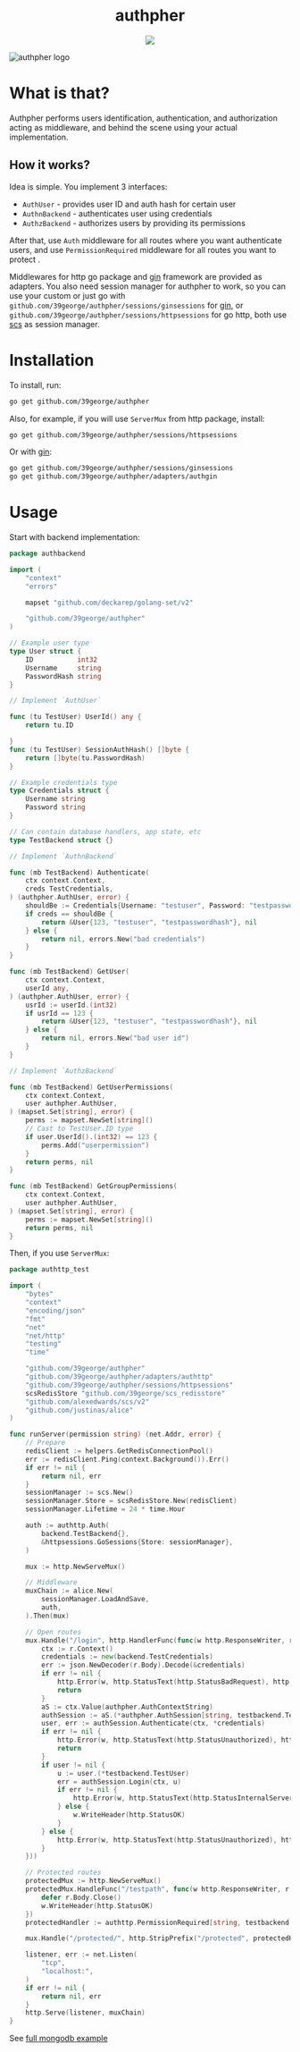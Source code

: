 <h1 align="center">
authpher
</h1>

<div align="center">
    <a href="https://pkg.go.dev/github.com/39george/authpher">
        <img src="https://img.shields.io/badge/go.dev-reference-blue?logo=go&logoColor=white&style=flat-square" />
    </a>
</div>

![authpher logo](https://github.com/user-attachments/assets/af3e4b65-c3f9-4982-9265-c93a4871d224)

# What is that?
Authpher performs users identification, authentication, and authorization acting as middleware, and
behind the scene using your actual implementation.

## How it works?
Idea is simple. You implement 3 interfaces:
- `AuthUser` - provides user ID and auth hash for certain user
- `AuthnBackend` - authenticates user using credentials 
- `AuthzBackend` - authorizes users by providing its permissions 

After that, use `Auth` middleware for all routes where you want authenticate users, and
use `PermissionRequired` middleware for all routes you want to protect .

Middlewares for http go package and [gin](https://github.com/gin-gonic/gin) framework are provided as adapters.
You also need session manager for authpher to work, so you can use your custom or just go with
`github.com/39george/authpher/sessions/ginsessions` for [gin](https://github.com/gin-gonic/gin), or `github.com/39george/authpher/sessions/httpsessions` for go http,
both use [scs](https://github.com/alexedwards/scs) as session manager.

# Installation
To install, run:
```bash
go get github.com/39george/authpher
```
Also, for example, if you will use `ServerMux` from http package, install:
```bash
go get github.com/39george/authpher/sessions/httpsessions
```
Or with [gin](https://github.com/gin-gonic/gin):
```bash
go get github.com/39george/authpher/sessions/ginsessions
go get github.com/39george/authpher/adapters/authgin 
```
# Usage
Start with backend implementation:
```go
package authbackend

import (
	"context"
	"errors"

	mapset "github.com/deckarep/golang-set/v2"

	"github.com/39george/authpher"
)

// Example user type
type User struct {
	ID           int32
	Username     string
	PasswordHash string
}

// Implement `AuthUser`

func (tu TestUser) UserId() any {
	return tu.ID

}
func (tu TestUser) SessionAuthHash() []byte {
	return []byte(tu.PasswordHash)
}

// Example credentials type
type Credentials struct {
	Username string
	Password string
}

// Can contain database handlers, app state, etc
type TestBackend struct {}

// Implement `AuthnBackend`

func (mb TestBackend) Authenticate(
	ctx context.Context,
	creds TestCredentials,
) (authpher.AuthUser, error) {
	shouldBe := Credentials{Username: "testuser", Password: "testpassword"}
	if creds == shouldBe {
		return &User{123, "testuser", "testpasswordhash"}, nil
	} else {
		return nil, errors.New("bad credentials")
	}
}

func (mb TestBackend) GetUser(
	ctx context.Context,
	userId any,
) (authpher.AuthUser, error) {
	usrId := userId.(int32)
	if usrId == 123 {
		return &User{123, "testuser", "testpasswordhash"}, nil
	} else {
		return nil, errors.New("bad user id")
	}
}

// Implement `AuthzBackend`

func (mb TestBackend) GetUserPermissions(
	ctx context.Context,
	user authpher.AuthUser,
) (mapset.Set[string], error) {
	perms := mapset.NewSet[string]()
	// Cast to TestUser.ID type
	if user.UserId().(int32) == 123 {
		perms.Add("userpermission")
	}
	return perms, nil
}

func (mb TestBackend) GetGroupPermissions(
	ctx context.Context,
	user authpher.AuthUser,
) (mapset.Set[string], error) {
	perms := mapset.NewSet[string]()
	return perms, nil
}
```
Then, if you use `ServerMux`:
```go
package authttp_test

import (
	"bytes"
	"context"
	"encoding/json"
	"fmt"
	"net"
	"net/http"
	"testing"
	"time"

	"github.com/39george/authpher"
	"github.com/39george/authpher/adapters/authttp"
	"github.com/39george/authpher/sessions/httpsessions"
	scsRedisStore "github.com/39george/scs_redisstore"
	"github.com/alexedwards/scs/v2"
	"github.com/justinas/alice"
)

func runServer(permission string) (net.Addr, error) {
	// Prepare
	redisClient := helpers.GetRedisConnectionPool()
	err := redisClient.Ping(context.Background()).Err()
	if err != nil {
		return nil, err
	}
	sessionManager := scs.New()
	sessionManager.Store = scsRedisStore.New(redisClient)
	sessionManager.Lifetime = 24 * time.Hour

	auth := authttp.Auth(
		backend.TestBackend{},
		&httpsessions.GoSessions{Store: sessionManager},
	)

	mux := http.NewServeMux()

	// Middleware
	muxChain := alice.New(
		sessionManager.LoadAndSave,
		auth,
	).Then(mux)

	// Open routes
	mux.Handle("/login", http.HandlerFunc(func(w http.ResponseWriter, r *http.Request) {
		ctx := r.Context()
		credentials := new(backend.TestCredentials)
		err := json.NewDecoder(r.Body).Decode(&credentials)
		if err != nil {
			http.Error(w, http.StatusText(http.StatusBadRequest), http.StatusBadRequest)
			return
		}
		aS := ctx.Value(authpher.AuthContextString)
		authSession := aS.(*authpher.AuthSession[string, testbackend.TestCredentials])
		user, err := authSession.Authenticate(ctx, *credentials)
		if err != nil {
			http.Error(w, http.StatusText(http.StatusUnauthorized), http.StatusUnauthorized)
			return
		}
		if user != nil {
			u := user.(*testbackend.TestUser)
			err = authSession.Login(ctx, u)
			if err != nil {
				http.Error(w, http.StatusText(http.StatusInternalServerError), http.StatusInternalServerError)
			} else {
				w.WriteHeader(http.StatusOK)
			}
		} else {
			http.Error(w, http.StatusText(http.StatusUnauthorized), http.StatusUnauthorized)
		}
	}))

	// Protected routes
	protectedMux := http.NewServeMux()
	protectedMux.HandleFunc("/testpath", func(w http.ResponseWriter, r *http.Request) {
		defer r.Body.Close()
		w.WriteHeader(http.StatusOK)
	})
	protectedHandler := authttp.PermissionRequired[string, testbackend.TestCredentials](permission)(protectedMux)

	mux.Handle("/protected/", http.StripPrefix("/protected", protectedHandler))

	listener, err := net.Listen(
		"tcp",
		"localhost:",
	)
	if err != nil {
		return nil, err
	}
	http.Serve(listener, muxChain)
}
```
See [full mongodb example](https://github.com/39george/authpher/blob/main/examples/http/mongodb/main.go)
